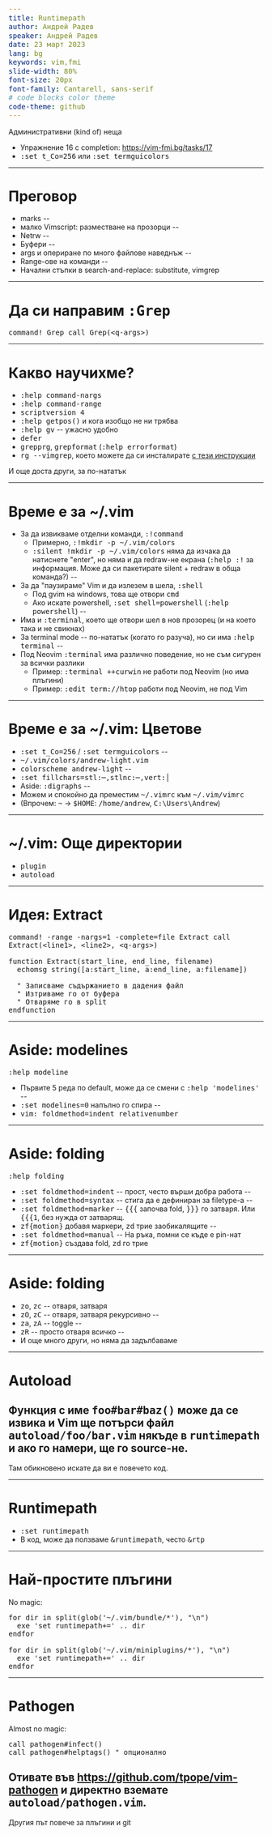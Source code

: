 ```yaml
---
title: Runtimepath
author: Андрей Радев
speaker: Андрей Радев
date: 23 март 2023
lang: bg
keywords: vim,fmi
slide-width: 80%
font-size: 20px
font-family: Cantarell, sans-serif
# code blocks color theme
code-theme: github
---
```


<style>
code {
    font-size: 100% !important;
}
</style>

Административни (kind of) неща

* Упражнение 16 с completion: https://vim-fmi.bg/tasks/17
* `:set t_Co=256` или `:set termguicolors`

---

# Преговор

* marks
--
* малко Vimscript: разместване на прозорци
--
* Netrw
--
* Буфери
--
* args и опериране по много файлове наведнъж
--
* Range-ове на команди
--
* Начални стъпки в search-and-replace: substitute, vimgrep

---

# Да си направим `:Grep`

```vim
command! Grep call Grep(<q-args>)
```

---

# Какво научихме?

* `:help command-nargs`
* `:help command-range`
* `scriptversion 4`
* `:help getpos()` и кога изобщо не ни трябва
* `:help gv` -- ужасно удобно
* `defer`
* `grepprg`, `grepformat` (`:help errorformat`)
* `rg --vimgrep`, което можете да си инсталирате [с тези инструкции](https://github.com/BurntSushi/ripgrep#installation)

И още доста други, за по-нататък

---

# Време е за ~/.vim

* За да извикваме отделни команди, `:!command`
    * Примерно, `:!mkdir -p ~/.vim/colors`
    * `:silent !mkdir -p ~/.vim/colors` няма да изчака да натиснете "enter", но няма и да redraw-не екрана (`:help :!` за информация. Може да си пакетирате silent + redraw в обща команда?)
--
* За да "паузираме" Vim и да излезем в шела, `:shell`
    * Под gvim на windows, това ще отвори `cmd`
    * Ако искате powershell, `:set shell=powershell` (`:help powershell`)
--
* Има и `:terminal`, което ще отвори шел в нов прозорец (и на което така и не свикнах)
* За terminal mode -- по-нататък (когато го разуча), но си има `:help terminal`
--
* Под Neovim `:terminal` има различно поведение, но не съм сигурен за всички разлики
    * Пример: `:terminal ++curwin` не работи под Neovim (но има плъгини)
    * Пример: `:edit term://htop` работи под Neovim, не под Vim

---

# Време е за ~/.vim: Цветове

* `:set t_Co=256` / `:set termguicolors`
--
* `~/.vim/colors/andrew-light.vim`
* `colorscheme andrew-light`
--
* `:set fillchars=stl:─,stlnc:─,vert:│`
* Aside: `:digraphs`
--
* Можем и спокойно да преместим `~/.vimrc` към `~/.vim/vimrc`
* (Впрочем: `~` -> `$HOME`: `/home/andrew`, `C:\Users\Andrew`)

---

# ~/.vim: Още директории

* `plugin`
* `autoload`

---

# Идея: Extract

```vim
command! -range -nargs=1 -complete=file Extract call Extract(<line1>, <line2>, <q-args>)

function Extract(start_line, end_line, filename)
  echomsg string([a:start_line, a:end_line, a:filename])

  " Записваме съдържанието в дадения файл
  " Изтриваме го от буфера
  " Отваряме го в split
endfunction
```

---

# Aside: modelines

`:help modeline`

* Първите 5 реда по default, може да се смени с `:help 'modelines'`
--
* `:set modelines=0` напълно го спира
--
* `vim: foldmethod=indent relativenumber`

---

# Aside: folding

`:help folding`

* `:set foldmethod=indent` -- прост, често върши добра работа
--
* `:set foldmethod=syntax` -- стига да е дефиниран за filetype-а
--
* `:set foldmethod=marker` -- `{{{` започва fold, `}}}` го затваря. Или `{{{1`, без нужда от затварящ.
* `zf{motion}` добавя маркери, `zd` трие заобикалящите
--
* `:set foldmethod=manual` -- На ръка, помни се къде е pin-нат
* `zf{motion}` създава fold, `zd` го трие

---

# Aside: folding

* `zo`, `zc` -- отваря, затваря
* `zО`, `zC` -- отваря, затваря рекурсивно
--
* `za`, `zA` -- toggle
--
* `zR` -- просто отваря всичко
--
* И още много други, но няма да задълбаваме

---

# Autoload

Функция с име `foo#bar#baz()` може да се извика и Vim ще потърси файл `autoload/foo/bar.vim` някъде в `runtimepath` и ако го намери, ще го source-не.
--
Там обикновено искате да ви е повечето код.

---

# Runtimepath

* `:set runtimepath`
* В код, може да ползваме `&runtimepath`, често `&rtp`

---

# Най-простите плъгини

No magic:

```vim
for dir in split(glob('~/.vim/bundle/*'), "\n")
  exe 'set runtimepath+=' .. dir
endfor

for dir in split(glob('~/.vim/miniplugins/*'), "\n")
  exe 'set runtimepath+=' .. dir
endfor
```

---

# Pathogen

Almost no magic:

```vim
call pathogen#infect()
call pathogen#helptags() " опционално
```

Отивате във <https://github.com/tpope/vim-pathogen> и директно вземате `autoload/pathogen.vim`.
--
Другия път повече за плъгини и git
